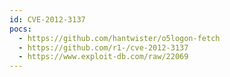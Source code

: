 ```yaml
---
id: CVE-2012-3137
pocs:
  - https://github.com/hantwister/o5logon-fetch
  - https://github.com/r1-/cve-2012-3137
  - https://www.exploit-db.com/raw/22069
---
```


